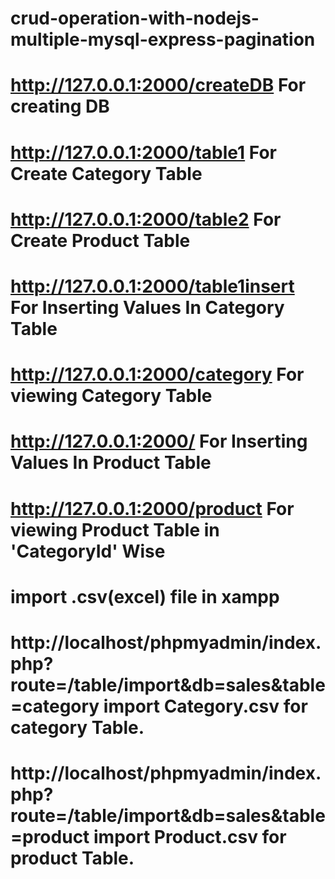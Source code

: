 # crud-operation-with-nodejs-multiple-mysql-express-pagination
# http://127.0.0.1:2000/createDB For creating DB
# http://127.0.0.1:2000/table1 For Create Category Table 
# http://127.0.0.1:2000/table2 For Create Product Table 
# http://127.0.0.1:2000/table1insert For Inserting Values In Category Table
# http://127.0.0.1:2000/category For viewing Category Table
# http://127.0.0.1:2000/ For Inserting Values In Product Table
# http://127.0.0.1:2000/product For viewing Product Table in 'CategoryId' Wise
# import .csv(excel) file in xampp
# http://localhost/phpmyadmin/index.php?route=/table/import&db=sales&table=category import Category.csv for category Table.
# http://localhost/phpmyadmin/index.php?route=/table/import&db=sales&table=product   import Product.csv for product Table.
